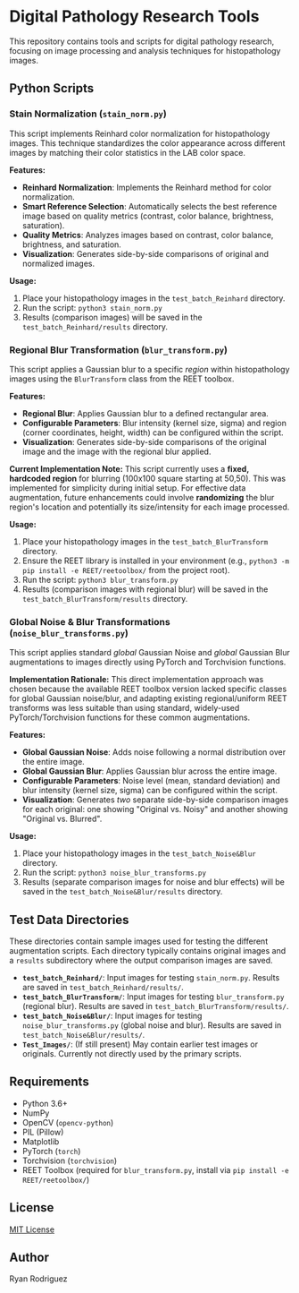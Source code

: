 # Digital Pathology Research Tools

This repository contains tools and scripts for digital pathology research, focusing on image processing and analysis techniques for histopathology images.

## Python Scripts

### Stain Normalization (`stain_norm.py`)

This script implements Reinhard color normalization for histopathology images. This technique standardizes the color appearance across different images by matching their color statistics in the LAB color space.

**Features:**

- **Reinhard Normalization**: Implements the Reinhard method for color normalization.
- **Smart Reference Selection**: Automatically selects the best reference image based on quality metrics (contrast, color balance, brightness, saturation).
- **Quality Metrics**: Analyzes images based on contrast, color balance, brightness, and saturation.
- **Visualization**: Generates side-by-side comparisons of original and normalized images.

**Usage:**

1. Place your histopathology images in the `test_batch_Reinhard` directory.
2. Run the script: `python3 stain_norm.py`
3. Results (comparison images) will be saved in the `test_batch_Reinhard/results` directory.

### Regional Blur Transformation (`blur_transform.py`)

This script applies a Gaussian blur to a specific *region* within histopathology images using the `BlurTransform` class from the REET toolbox.

**Features:**

- **Regional Blur**: Applies Gaussian blur to a defined rectangular area.
- **Configurable Parameters**: Blur intensity (kernel size, sigma) and region (corner coordinates, height, width) can be configured within the script.
- **Visualization**: Generates side-by-side comparisons of the original image and the image with the regional blur applied.

**Current Implementation Note:**
This script currently uses a **fixed, hardcoded region** for blurring (100x100 square starting at 50,50). This was implemented for simplicity during initial setup. For effective data augmentation, future enhancements could involve **randomizing** the blur region's location and potentially its size/intensity for each image processed.

**Usage:**

1. Place your histopathology images in the `test_batch_BlurTransform` directory.
2. Ensure the REET library is installed in your environment (e.g., `python3 -m pip install -e REET/reetoolbox/` from the project root).
3. Run the script: `python3 blur_transform.py`
4. Results (comparison images with regional blur) will be saved in the `test_batch_BlurTransform/results` directory.

### Global Noise & Blur Transformations (`noise_blur_transforms.py`)

This script applies standard *global* Gaussian Noise and *global* Gaussian Blur augmentations to images directly using PyTorch and Torchvision functions.

**Implementation Rationale:**
This direct implementation approach was chosen because the available REET toolbox version lacked specific classes for global Gaussian noise/blur, and adapting existing regional/uniform REET transforms was less suitable than using standard, widely-used PyTorch/Torchvision functions for these common augmentations.

**Features:**

- **Global Gaussian Noise**: Adds noise following a normal distribution over the entire image.
- **Global Gaussian Blur**: Applies Gaussian blur across the entire image.
- **Configurable Parameters**: Noise level (mean, standard deviation) and blur intensity (kernel size, sigma) can be configured within the script.
- **Visualization**: Generates *two* separate side-by-side comparison images for each original: one showing "Original vs. Noisy" and another showing "Original vs. Blurred".

**Usage:**

1. Place your histopathology images in the `test_batch_Noise&Blur` directory.
2. Run the script: `python3 noise_blur_transforms.py`
3. Results (separate comparison images for noise and blur effects) will be saved in the `test_batch_Noise&Blur/results` directory.

## Test Data Directories

These directories contain sample images used for testing the different augmentation scripts. Each directory typically contains original images and a `results` subdirectory where the output comparison images are saved.

- **`test_batch_Reinhard/`**: Input images for testing `stain_norm.py`. Results are saved in `test_batch_Reinhard/results/`.
- **`test_batch_BlurTransform/`**: Input images for testing `blur_transform.py` (regional blur). Results are saved in `test_batch_BlurTransform/results/`.
- **`test_batch_Noise&Blur/`**: Input images for testing `noise_blur_transforms.py` (global noise and blur). Results are saved in `test_batch_Noise&Blur/results/`.
- **`Test_Images/`**: (If still present) May contain earlier test images or originals. Currently not directly used by the primary scripts.

## Requirements

- Python 3.6+
- NumPy
- OpenCV (`opencv-python`)
- PIL (Pillow)
- Matplotlib
- PyTorch (`torch`)
- Torchvision (`torchvision`)
- REET Toolbox (required for `blur_transform.py`, install via `pip install -e REET/reetoolbox/`)

## License

[MIT License](LICENSE)

## Author

Ryan Rodriguez 